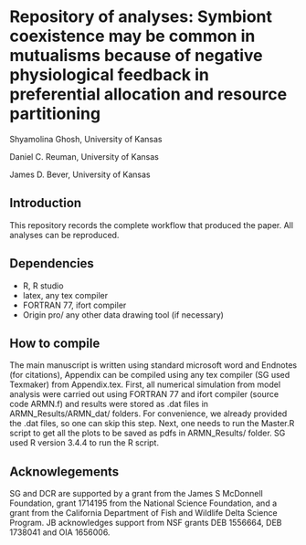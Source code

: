 # Repository of analyses: Symbiont coexistence may be common in mutualisms because of negative physiological feedback in preferential allocation and resource partitioning

Shyamolina Ghosh, University of Kansas 

Daniel C. Reuman, University of Kansas

James D. Bever, University of Kansas


## Introduction

This repository records the complete workflow that produced the paper. All analyses can be reproduced.

## Dependencies

   - R, R studio
   - latex, any tex compiler
   - FORTRAN 77, ifort compiler
   - Origin pro/ any other data drawing tool (if necessary)
   
## How to compile
 
The main manuscript is written using standard microsoft word and Endnotes (for citations), Appendix can be compiled using any tex compiler (SG used Texmaker) from Appendix.tex. First, all numerical simulation from model analysis were carried out using FORTRAN 77 and ifort compiler (source code ARMN.f) and results were stored as .dat files in ARMN_Results/ARMN_dat/ folders. For convenience, we already provided the .dat files, so one can skip this step. Next, one needs to run the Master.R script to get all the plots to be saved as pdfs in ARMN_Results/ folder.
SG used R version 3.4.4 to run the R script.
   
## Acknowlegements 

SG and DCR are supported by a grant from the James S McDonnell Foundation, grant 1714195 from the National Science Foundation, and a grant from the California Department of Fish and Wildlife Delta Science Program. JB acknowledges support from NSF grants DEB 1556664, DEB 1738041 and OIA 1656006.
   
